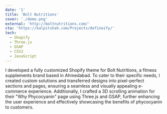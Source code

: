```yaml
---
date: '1'
title: 'Bolt Nutritions'
cover: './demo.png'
external: 'http://boltnutritions.com/'
cta: 'https://kalpitshah.com/Projects/defineify/'
tech:
  - Shopify
  - Three.js
  - GSAP
  - CSS3
  - JavaScript
---
```


I developed a fully customized Shopify theme for Bolt Nutritions, a fitness supplements brand based in Ahmedabad. To cater to their specific needs, I created custom solutions and transferred designs into pixel-perfect sections and pages, ensuring a seamless and visually appealing e-commerce experience. Additionally, I crafted a 3D scrolling animation for their "Why Phycocyanin" page using Three.js and GSAP, further enhancing the user experience and effectively showcasing the benefits of phycocyanin to customers.
